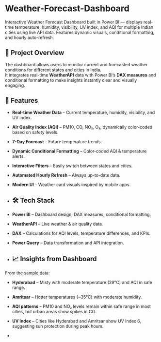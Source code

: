 # Weather-Forecast-Dashboard
Interactive Weather Forecast Dashboard built in Power BI — displays real-time temperature, humidity, visibility, UV index, and AQI for multiple Indian cities using live API data. Features dynamic visuals, conditional formatting, and hourly auto-refresh.
## 📌 Project Overview

The dashboard allows users to monitor current and forecasted weather conditions for different states and cities in India.  
It integrates real-time **WeatherAPI** data with Power BI’s **DAX measures** and conditional formatting to make insights instantly clear and visually engaging.

## 🚀 Features

- **Real-time Weather Data** – Current temperature, humidity, visibility, and UV index.
- **Air Quality Index (AQI)** – PM10, CO, NO₂, O₃, dynamically color-coded based on safety levels.
- **7-Day Forecast** – Future temperature trends.
- **Dynamic Conditional Formatting** – Color-coded AQI & temperature alerts.
- **Interactive Filters** – Easily switch between states and cities.
- **Automated Hourly Refresh** – Always up-to-date data.
- **Modern UI** – Weather card visuals inspired by mobile apps.

- ## 🛠 Tech Stack

- **Power BI** – Dashboard design, DAX measures, conditional formatting.
- **WeatherAPI** – Live weather & air quality data.
- **DAX** – Calculations for AQI levels, temperature differences, and KPIs.
- **Power Query** – Data transformation and API integration.

- ## 📈 Insights from Dashboard

From the sample data:
- **Hyderabad** – Misty with moderate temperature (29°C) and AQI in safe range.
- **Amritsar** – Hotter temperatures (~35°C) with moderate humidity.
- **AQI patterns** – PM10 and NO₂ levels remain within safe range in most cities, but urban areas show spikes in CO.
- **UV Index** – Cities like Hyderabad and Amritsar show UV Index 6, suggesting sun protection during peak hours.

- 
